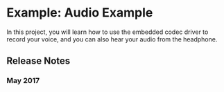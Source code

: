 # Example: Audio Example
In this project, you will learn how to use the embedded codec driver to record your voice, and you can also hear your audio from the headphone.

## Release Notes

### May 2017